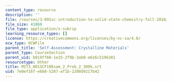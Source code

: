 ```yaml
---
content_type: resource
description: ''
file: /courses/3-091sc-introduction-to-solid-state-chemistry-fall-2010/7e0ef16fe6b85287af1b2208d9217b42_MIT3_091SCF10Exam_2_Prob_2_300k.vtt
file_size: 41869
file_type: application/x-subrip
learning_resource_types: []
license: https://creativecommons.org/licenses/by-nc-sa/4.0/
ocw_type: OCWFile
parent_title: 'Self-Assessment: Crystalline Materials'
parent_type: CourseSection
parent_uid: b919ff60-1e15-2f9b-3ab0-e616c5196381
resourcetype: Other
title: MIT3_091SCF10Exam_2_Prob_2_300k.srt
uid: 7e0ef16f-e6b8-5287-af1b-2208d9217b42
---
```


